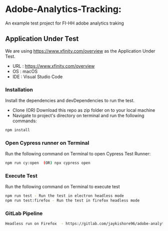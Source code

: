 # Adobe-Analytics-Tracking:

An example test project for FI-HH adobe analytics traking

## Application Under Test

We are using https://www.xfinity.com/overview as the Application Under Test.

- URL : https://www.xfinity.com/overview
- OS : macOS
- IDE : Visual Studio Code

### Installation

Install the dependencies and devDependencies to run the test.

- Clone (OR) Download this repo as zip folder on to your local machine
- Navigate to project's directory on terminal and run the following commands:

```sh
npm install
```

### Open Cypress runner on Terminal

Run the following command on Terminal to open Cypress Test Runner:

```sh
npm run cy:open  (OR) npx cypress open
```

### Execute Test

Run the following command on Terminal to execute test

```sh
npm run test - Run the test in electron headless mode
npm run test:firefox - Run the test in firefox headless mode
```

### GitLab Pipeline

```sh
Headless run on Firefox  - https://gitlab.com/jaykishore96/adobe-analytics-automation-testing-cypress/-/jobs/3326895861
```
